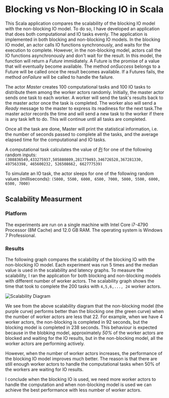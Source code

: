 # Blocking vs Non-Blocking IO in Scala

This Scala application compares the scalability of the blocking IO model with the non-blocking IO model. To do so, I have developed an application that does both computational and IO tasks evenly. The application is implemented in both blocking and non-blocking IO models. In the blocking IO model, an actor calls IO functions synchronously, and waits for the execution to complete. However, in the non-blocking model, actors call the IO functions asynchronously and don't wait for the result. In this model, the function will return a *Future* immidiately. A Future is the promise of a value that will eventually become available. The method *onSuccess* belongs to a Future will be called once the result becomes available. If a Futures fails, the method *onFailure* will be called to handle the failure.

The actor *Master* creates 100 computational tasks and 100 IO tasks to distribute them among the worker actors randomly. Initially, the master actor sends one task to each worker. A worker will send the task's results back to the master actor once the task is completed. The worker also will send a *Ready* message to the master to express its readiness for the next task.The master actor records the time and will send a new task to the worker if there is any task left to do. This will continue until all tasks are completed.

Once all the task are done, Master will print the statistical information, i.e. the number of seconds passed to complete all the tasks, and the average elapsed time for the computational and IO tasks.

A computational task calculates the value of [*Pi*](https://github.com/amirghaffari/Calculating-Pi-Using-Akka) for one of the following random inputs:
```(308836549,433275937,505880809,281779493,346726528,367281330, 497563398, 465600232, 526508662, 662777539)```

To simulate an IO task, the actor sleeps for one of the following random values (milliseconds):
```(5000, 5500, 6000, 6500, 7000, 5000, 5500, 6000, 6500, 7000)```



## Scalability Measurment
### Platform
The experiments are run on a single machine with Intel Core i7-4790 Processor (8M Cache) and 12.0 GB RAM. The operating system is Windows 7 Professional.

### Results

The following graph compares the scalability of the blocking IO with the non-blocking IO model. Each experiment was run 5 times and the median value is used in the scalability and latency graphs. To measure the scalability, I ran the application for both blocking and non-blocking models with different number of worker actors. The scalability graph shows the time that took to complete the 200 tasks with ```4,5,6,..., 24``` worker actors.

![Scalability Diagram](https://github.com/amirghaffari/blocking_vs_non-blocking_IO/blob/master/scalability.png "Scalability Diagram")

We see from the above scalability diagram that the non-blocking model (the purple curve) performs better than the blocking one (the green curve) when the number of worker actors are less that 22. For example, when we have 4 worker actors, the non-blocking is completed in 92 seconds, but the blocking model is completed in 238 seconds. This behaviour is expected because in the blobking model, approximately *50%* of the worker actors are blocked and waiting for the IO results, but in the non-blocking model, all the worker actors are performing actively.

However, when the number of worker actors increases, the performance of the blocking IO model improves much better. The reason is that there are still enough worker actors to handle the computational tasks when 50% of the workers are waiting for IO results.

I conclude when the blocking IO is used, we need more worker actors to handle the computation and when non-blocking model is used we can achieve the best performance with less number of worker actors.


